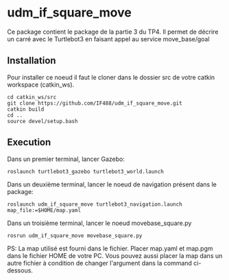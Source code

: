 # udm_if_square_move
Ce package contient le package de la partie 3 du TP4.
Il permet de décrire un carré avec le Turtlebot3 en faisant appel au service move_base/goal


## Installation
Pour installer ce noeud il faut le cloner dans le dossier src de votre catkin workspace (catkin_ws).

```
cd catkin_ws/src
git clone https://github.com/IF488/udm_if_square_move.git
catkin build
cd ..
source devel/setup.bash
```

## Execution
Dans un premier terminal, lancer Gazebo:

```
roslaunch turtlebot3_gazebo turtlebot3_world.launch
```

Dans un deuxième terminal, lancer le noeud de navigation présent dans le package:

```
roslaunch udm_if_square_move turtlebot3_navigation.launch map_file:=$HOME/map.yaml
```

Dans un troisième terminal, lancer le noeud movebase_square.py

```
rosrun udm_if_square_move movebase_square.py
```

PS: La map utilisé est fourni dans le fichier. Placer map.yaml et map.pgm dans le fichier HOME de votre PC. Vous pouvez aussi placer la map dans un autre fichier à condition de changer l'argument dans la command ci-dessous.
